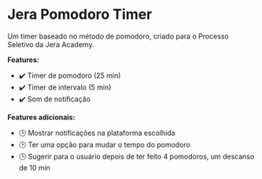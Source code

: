 # Jera Pomodoro Timer

Um timer baseado no método de pomodoro, criado para o Processo Seletivo da Jera Academy.

**Features:**
- :heavy_check_mark: Timer de pomodoro (25 min) 
- :heavy_check_mark: Timer de intervalo (5 min)
- :heavy_check_mark: Som de notificação

**Features adicionais:**
- :clock3: Mostrar notificações na plataforma escolhida
- :clock3: Ter uma opção para mudar o tempo do pomodoro
- :clock3: Sugerir para o usuário depois de ter feito 4 pomodoros, um descanso de 10 min
